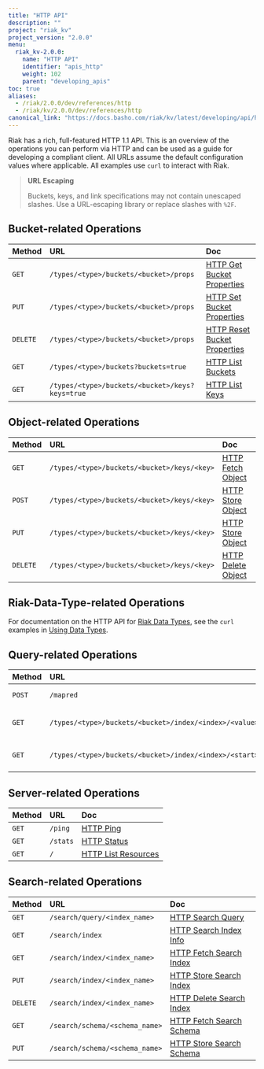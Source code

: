 ```yaml
---
title: "HTTP API"
description: ""
project: "riak_kv"
project_version: "2.0.0"
menu:
  riak_kv-2.0.0:
    name: "HTTP API"
    identifier: "apis_http"
    weight: 102
    parent: "developing_apis"
toc: true
aliases:
  - /riak/2.0.0/dev/references/http
  - /riak/kv/2.0.0/dev/references/http
canonical_link: "https://docs.basho.com/riak/kv/latest/developing/api/http"
---
```


Riak has a rich, full-featured HTTP 1.1 API. This is an overview of the
operations you can perform via HTTP and can be used as a guide for
developing a compliant client. All URLs assume the default configuration
values where applicable. All examples use `curl` to interact with Riak.

> **URL Escaping**
>
> Buckets, keys, and link specifications may not contain unescaped
slashes. Use a URL-escaping library or replace slashes with `%2F`.

## Bucket-related Operations

Method | URL | Doc
:------|:----|:---
`GET` | `/types/<type>/buckets/<bucket>/props` | [HTTP Get Bucket Properties](/riak/kv/2.0.0/developing/api/http/get-bucket-props)
`PUT` | `/types/<type>/buckets/<bucket>/props` | [HTTP Set Bucket Properties](/riak/kv/2.0.0/developing/api/http/set-bucket-props)
`DELETE` | `/types/<type>/buckets/<bucket>/props` | [HTTP Reset Bucket Properties](/riak/kv/2.0.0/developing/api/http/reset-bucket-props)
`GET` | `/types/<type>/buckets?buckets=true` | [HTTP List Buckets](/riak/kv/2.0.0/developing/api/http/list-buckets)
`GET` | `/types/<type>/buckets/<bucket>/keys?keys=true` | [HTTP List Keys](/riak/kv/2.0.0/developing/api/http/list-keys)

## Object-related Operations

Method | URL | Doc
:------|:----|:---
`GET` | `/types/<type>/buckets/<bucket>/keys/<key>` | [HTTP Fetch Object](/riak/kv/2.0.0/developing/api/http/fetch-object)
`POST` | `/types/<type>/buckets/<bucket>/keys/<key>` | [HTTP Store Object](/riak/kv/2.0.0/developing/api/http/store-object)
`PUT` | `/types/<type>/buckets/<bucket>/keys/<key>` | [HTTP Store Object](/riak/kv/2.0.0/developing/api/http/store-object)
`DELETE` | `/types/<type>/buckets/<bucket>/keys/<key>` | [HTTP Delete Object](/riak/kv/2.0.0/developing/api/http/delete-object)

## Riak-Data-Type-related Operations

For documentation on the HTTP API for [Riak Data Types](/riak/kv/2.0.0/learn/concepts/crdts),
see the `curl` examples in [Using Data Types](/riak/kv/2.0.0/developing/data-types).

## Query-related Operations

Method | URL | Doc
:------|:----|:---
`POST` | `/mapred` | [HTTP MapReduce](/riak/kv/2.0.0/developing/api/http/mapreduce)
`GET` | `/types/<type>/buckets/<bucket>/index/<index>/<value>` | [HTTP Secondary Indexes](/riak/kv/2.0.0/developing/api/http/secondary-indexes)
`GET` | `/types/<type>/buckets/<bucket>/index/<index>/<start>/<end>` | [HTTP Secondary Indexes](/riak/kv/2.0.0/developing/api/http/secondary-indexes)

## Server-related Operations

Method | URL | Doc
:------|:----|:---
`GET` | `/ping` | [HTTP Ping](/riak/kv/2.0.0/developing/api/http/ping)
`GET` | `/stats` | [HTTP Status](/riak/kv/2.0.0/developing/api/http/status)
`GET` | `/` | [HTTP List Resources](/riak/kv/2.0.0/developing/api/http/list-resources)

## Search-related Operations

Method | URL | Doc
:------|:----|:---
`GET` | `/search/query/<index_name>` | [HTTP Search Query](/riak/kv/2.0.0/developing/api/http/search-query)
`GET` | `/search/index` | [HTTP Search Index Info](/riak/kv/2.0.0/developing/api/http/search-index-info)
`GET` | `/search/index/<index_name>` | [HTTP Fetch Search Index](/riak/kv/2.0.0/developing/api/http/fetch-search-index)
`PUT` | `/search/index/<index_name>` | [HTTP Store Search Index](/riak/kv/2.0.0/developing/api/http/store-search-index)
`DELETE` | `/search/index/<index_name>` | [HTTP Delete Search Index](/riak/kv/2.0.0/developing/api/http/delete-search-index)
`GET` | `/search/schema/<schema_name>` | [HTTP Fetch Search Schema](/riak/kv/2.0.0/developing/api/http/fetch-search-schema)
`PUT` | `/search/schema/<schema_name>` | [HTTP Store Search Schema](/riak/kv/2.0.0/developing/api/http/store-search-schema)
